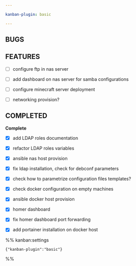 ```yaml
---

kanban-plugin: basic

---
```


## BUGS



## FEATURES

- [ ] configure ftp in nas server
- [ ] add dashboard on nas server for samba configurations
- [ ] configure minecraft server deployment
- [ ] networking provision?


## COMPLETED

**Complete**
- [x] add LDAP roles documentation
- [x] refactor LDAP roles variables
- [x] ansible nas host provision
- [x] fix ldap installation, check for debconf parameters
- [x] check how to parametrize configuration files templates?
- [x] check docker configuration on empty machines
- [x] ansible docker host provision
- [x] homer dashboard
- [x] fix homer dashboard port forwarding
- [x] add portainer installation on docker host




%% kanban:settings
```
{"kanban-plugin":"basic"}
```
%%